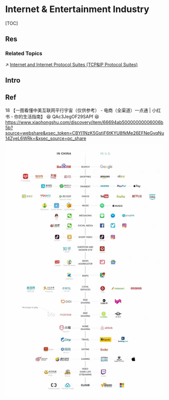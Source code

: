 # Internet & Entertainment Industry

[TOC]



## Res
### Related Topics
↗ [Internet and Internet Protocol Suites (TCP&IP Protocol Suites)](../../../../🔑%20CS%20Core/🏎️%20Computer%20Networking%20and%20Communication/📌%20Computer%20Networking%20Basics%20(Protocol%20Part)/0x00%20Computer%20Network%20and%20Communication%20Introduction%20&%20Overview/Computer%20Network%20Protocol%20Suites%20Standardizations%20&%20Administration/Internet%20and%20Internet%20Protocol%20Suites%20(TCP&IP%20Protocol%20Suites)/Internet%20and%20Internet%20Protocol%20Suites%20(TCP&IP%20Protocol%20Suites).md)



## Intro



## Ref
18 【一图看懂中美互联网平行宇宙（仅供参考） - 电商（全渠道）一点通 | 小红书 - 你的生活指南】 😆 QAc3JegOF29SAPf 😆 https://www.xiaohongshu.com/discovery/item/66694ab50000000006006b5b?source=webshare&xsec_token=CBYI1NzK5GstjF6tKYU8fkMe26EFNeGvqNu14ZyeL6WRk=&xsec_source=pc_share

![](../../../../../Assets/Pics/Pasted%20image%2020240705173804.png)

